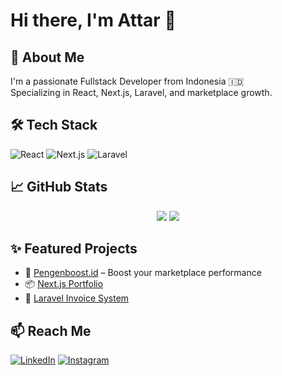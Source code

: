 # Hi there, I'm Attar 👋

## 🚀 About Me
I'm a passionate Fullstack Developer from Indonesia 🇮🇩  
Specializing in React, Next.js, Laravel, and marketplace growth.

## 🛠️ Tech Stack
![React](https://img.shields.io/badge/React-20232A?style=for-the-badge&logo=react)
![Next.js](https://img.shields.io/badge/Next.js-000?style=for-the-badge&logo=next.js)
![Laravel](https://img.shields.io/badge/Laravel-E53935?style=for-the-badge&logo=laravel)

## 📈 GitHub Stats
<p align="center">
  <img src="https://github-readme-stats.vercel.app/api?username=USERNAME&show_icons=true&theme=radical" />
  <img src="https://github-readme-streak-stats.herokuapp.com/?user=USERNAME&theme=radical" />
</p>

## ✨ Featured Projects
- 🚀 [Pengenboost.id](https://pengenboost.my.id) – Boost your marketplace performance
- 📦 [Next.js Portfolio](https://github.com/USERNAME/portfolio-nextjs)
- 💼 [Laravel Invoice System](https://github.com/USERNAME/invoice-laravel)

## 📫 Reach Me
[![LinkedIn](https://img.shields.io/badge/LinkedIn-blue?style=flat&logo=linkedin)](https://linkedin.com/in/USERNAME)
[![Instagram](https://img.shields.io/badge/@USERNAME-E4405F?style=flat&logo=instagram&logoColor=white)](https://instagram.com/USERNAME)
